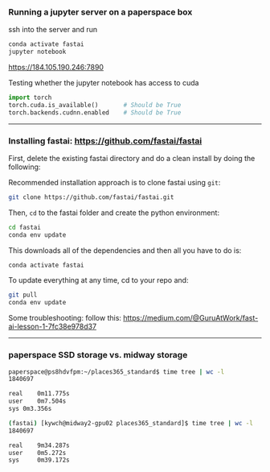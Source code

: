 ### Running a jupyter server on a paperspace box
ssh into the server and run
```sh
conda activate fastai
jupyter notebook
```

https://184.105.190.246:7890 

Testing whether the jupyter notebook has access to cuda
```python
import torch
torch.cuda.is_available()       # Should be True
torch.backends.cudnn.enabled    # Should be True
```

---

### Installing fastai: https://github.com/fastai/fastai

First, delete the existing fastai directory and do a clean install by doing the following:

Recommended installation approach is to clone fastai using `git`:

```sh
git clone https://github.com/fastai/fastai.git
```
Then, `cd` to the fastai folder and create the python environment:

```sh
cd fastai
conda env update
```
This downloads all of the dependencies and then all you have to do is:

```sh
conda activate fastai
```

To update everything at any time, cd to your repo and:

```sh
git pull
conda env update
```

Some troubleshooting: follow this: https://medium.com/@GuruAtWork/fast-ai-lesson-1-7fc38e978d37


---
### paperspace SSD storage vs. midway storage
```sh
paperspace@ps8hdvfpm:~/places365_standard$ time tree | wc -l
1840697

real	0m11.775s
user	0m7.504s
sys	0m3.356s
```

```sh
(fastai) [kywch@midway2-gpu02 places365_standard]$ time tree | wc -l
1840697

real    9m34.287s
user    0m5.272s
sys     0m39.172s
```







